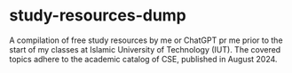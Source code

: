 # study-resources-dump
A compilation of free study resources by me or ChatGPT pr me prior to the start of my classes at Islamic University of Technology (IUT). The covered topics adhere to the academic catalog of CSE, published in August 2024.
